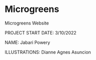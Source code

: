 # Microgreens
Microgreens Website

PROJECT START DATE: 3/10/2022

NAME: Jabari Powery

ILLUSTRATIONS: Dianne Agnes Asuncion
